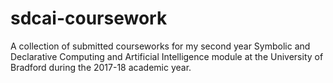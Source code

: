 # sdcai-coursework

A collection of submitted courseworks for my second year Symbolic and Declarative Computing and Artificial Intelligence module at the University of Bradford during the 2017-18 academic year.